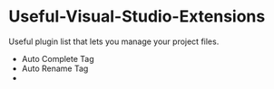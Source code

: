 # Useful-Visual-Studio-Extensions
Useful plugin list that lets you manage your project files.
* Auto Complete Tag
* Auto Rename Tag
* 

